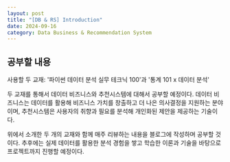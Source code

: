 ```yaml
---
layout: post
title: "[DB & RS] Introduction"
date: 2024-09-16
category: Data Business & Recommendation System
---
```


## 공부할 내용

사용할 두 교재: '파이썬 데이터 분석 실무 테크닉 100'과 '통계 101 x 데이터 분석'

두 교재를 통해서 데이터 비즈니스와 추천시스템에 대해서 공부할 예정이다. 데이터 비즈니스는 데이터를 활용해 비즈니스 가치를 창출하고 더 나은 의사결정을 지원하는 분야이며, 추천시스템은 사용자의 취향과 필요를 분석해 개인화된 제안을 제공하는 기술이다.

위에서 소개한 두 개의 교재와 함께 매주 리뷰하는 내용을 블로그에 작성하며 공부할 것이다. 추후에는 실제 데이터를 활용한 분석 경험을 쌓고 학습한 이론과 기술을 바탕으로 프로젝트까지 진행할 예정이다.
